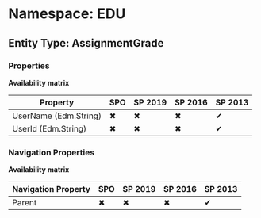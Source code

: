 # Namespace: EDU
## Entity Type: AssignmentGrade

### Properties

**Availability matrix**

Property | SPO | SP 2019 | SP 2016 | SP 2013
----------|-----|---------|---------|--------
UserName (Edm.String) | ✖ | ✖ | ✖ | ✔
UserId (Edm.String) | ✖ | ✖ | ✖ | ✔

### Navigation Properties

**Availability matrix**

Navigation Property | SPO | SP 2019 | SP 2016 | SP 2013
----------|-----|---------|---------|--------
Parent | ✖ | ✖ | ✖ | ✔
